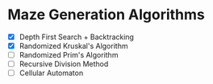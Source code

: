 # Maze Generation Algorithms

- [X] Depth First Search + Backtracking
- [X] Randomized Kruskal's Algorithm
- [ ] Randomized Prim's Algorithm
- [ ] Recursive Division Method
- [ ] Cellular Automaton
